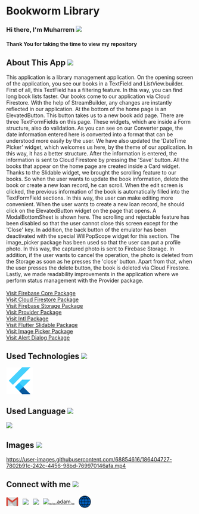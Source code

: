 # Bookworm Library
### Hi there, I'm Muharrem <img src = "https://raw.githubusercontent.com/MartinHeinz/MartinHeinz/master/wave.gif" width = "42"> 
#### Thank You for taking the time to view my repository 

## <h2> About This App <img src = "https://c.tenor.com/JsoERRQcZqYAAAAi/thumbs-up-joypixels.gif" width = "42"></h2>
This application is a library management application. On the opening screen of the application, you see our books in a TextField and ListView.builder. First of all, this TextField has a filtering feature. In this way, you can find long book lists faster. Our books come to our application via Cloud Firestore. With the help of StreamBuilder, any changes are instantly reflected in our application. At the bottom of the home page is an ElevatedButton. This button takes us to a new book add page. There are three TextFormFields on this page. These widgets, which are inside a Form structure, also do validation. As you can see on our Converter page, the date information entered here is converted into a format that can be understood more easily by the user. We have also updated the 'DateTime Picker' widget, which welcomes us here, by the theme of our application. In this way, it has a better structure. After the information is entered, the information is sent to Cloud Firestore by pressing the 'Save' button. All the books that appear on the home page are created inside a Card widget. Thanks to the Slidable widget, we brought the scrolling feature to our books. So when the user wants to update the book information, delete the book or create a new loan record, he can scroll. When the edit screen is clicked, the previous information of the book is automatically filled into the TextFormField sections. In this way, the user can make editing more convenient. When the user wants to create a new loan record, he should click on the ElevatedButton widget on the page that opens. A ModalBottomSheet is shown here. The scrolling and rejectable feature has been disabled so that the user cannot close this screen except for the 'Close' key. In addition, the back button of the emulator has been deactivated with the special WillPopScope widget for this section. The image_picker package has been used so that the user can put a profile photo. In this way, the captured photo is sent to Firebase Storage. In addition, if the user wants to cancel the operation, the photo is deleted from the Storage as soon as he presses the 'close' button. Apart from that, when the user presses the delete button, the book is deleted via Cloud Firestore. Lastly, we made readability improvements in the application where we perform status management with the Provider package.<br><br>
<a href="https://pub.dev/packages/firebase_core" target="_blank">Visit Firebase Core Package</a><br>
<a href="https://pub.dev/packages/cloud_firestore" target="_blank">Visit Cloud Firestore Package</a><br>
<a href="https://pub.dev/packages/firebase_storage" target="_blank">Visit Firebase Storage Package</a><br>
<a href="https://pub.dev/packages/provider" target="_blank">Visit Provider Package</a><br>
<a href="https://pub.dev/packages/intl" target="_blank">Visit Intl Package</a><br>
<a href="https://pub.dev/packages/flutter_slidable" target="_blank">Visit Flutter Slidable Package</a><br>
<a href="https://pub.dev/packages/image_picker" target="_blank">Visit Image Picker Package</a><br>
<a href="https://pub.dev/packages/awesome_dialog" target="_blank">Visit Alert Dialog Package</a><br>




<h2> Used Technologies <img src = "https://media2.giphy.com/media/QssGEmpkyEOhBCb7e1/giphy.gif?cid=ecf05e47a0n3gi1bfqntqmob8g9aid1oyj2wr3ds3mg700bl&rid=giphy.gif" width = "42"> </h2>
<div class="row">
      <div class="column">
<img width ='72px' src 
     ='https://raw.githubusercontent.com/MuharremKoroglu/MuharremKoroglu/main/flutterio-icon.svg'>
  </div>
</div>

<h2> Used Language <img src = "https://media.giphy.com/media/Zd6jPg8hcp4Q3vrvjo/giphy.gif" width = "42"> </h2>
<div class="row">
      <div class="column">
<img width ='82px' src 
     ='https://upload.wikimedia.org/wikipedia/commons/a/a5/Flag_of_the_United_Kingdom_%281-2%29.svg'>
  </div>
</div>

<h2> Images <img src = "https://media2.giphy.com/media/psneItdLMpWy36ejfA/source.gif" width = "62"> </h2>
  <div class="row">


https://user-images.githubusercontent.com/68854616/186404727-7802b91c-242c-4456-98bd-769970146afa.mp4



  </div>
<h2> Connect with me <img src='https://raw.githubusercontent.com/ShahriarShafin/ShahriarShafin/main/Assets/handshake.gif' width="100"> </h2>
<a href = 'mailto:muharremkoroglu245@gmail.com'> <img align="center" width = '32px' align= 'center' src="https://raw.githubusercontent.com/MuharremKoroglu/MuharremKoroglu/main/gmail-logo-2561.svg"/></a> &nbsp;
<a href = 'https://www.linkedin.com/in/muharremkoroglu/'> <img align="center" width = '32px' align= 'center' src="https://raw.githubusercontent.com/rahulbanerjee26/githubAboutMeGenerator/main/icons/linked-in-alt.svg"/></a> &nbsp;
<a href = 'https://muharremkoroglu.medium.com/'> <img align="center" width = '32px' align= 'center' src="https://raw.githubusercontent.com/rahulbanerjee26/githubAboutMeGenerator/main/icons/medium.svg"/></a> &nbsp;
<a href="https://www.instagram.com/m.koroglu99/" target="blank"><img align="center" src="https://raw.githubusercontent.com/rahuldkjain/github-profile-readme-generator/master/src/images/icons/Social/instagram.svg" alt="_._.adam._"  width="32px" align= 'center' /></a> &nbsp;
<a href = 'https://synta-x.com/'> <img align="center" width = '32px' align= 'center' src="https://raw.githubusercontent.com/MuharremKoroglu/MuharremKoroglu/main/internet-svgrepo-com%20(2).svg"/></a> &nbsp;







